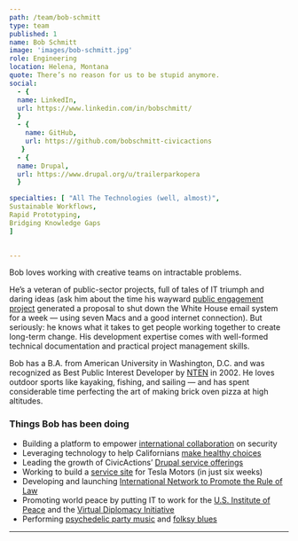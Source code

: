 ```yaml
---
path: /team/bob-schmitt
type: team
published: 1
name: Bob Schmitt
image: 'images/bob-schmitt.jpg'
role: Engineering
location: Helena, Montana
quote: There’s no reason for us to be stupid anymore.
social: 
  - {
  name: LinkedIn,
  url: https://www.linkedin.com/in/bobschmitt/
  }
  - {
    name: GitHub,
    url: https://github.com/bobschmitt-civicactions
   }
  - {
  name: Drupal,
  url: https://www.drupal.org/u/trailerparkopera
  }

specialties: [ "All The Technologies (well, almost)",
Sustainable Workflows,
Rapid Prototyping,
Bridging Knowledge Gaps
]

  
---
```


Bob loves working with creative teams on intractable problems.

He’s a veteran of public-sector projects, full of tales of IT triumph and daring ideas (ask him about the time his wayward [public engagement project](https://web.archive.org/web/20021011101430/http://www.techrocks.org:80/index.lasso) generated a proposal to shut down the White House email system for a week — using seven Macs and a good internet connection). But seriously: he knows what it takes to get people working together to create long-term change. His development expertise comes with well-formed technical documentation and practical project management skills.

Bob has a B.A. from American University in Washington, D.C. and was recognized as Best Public Interest Developer by [NTEN](https://www.nten.org/) in 2002. He loves outdoor sports like kayaking, fishing, and sailing — and has spent considerable time perfecting the art of making brick oven pizza at high altitudes.



### Things Bob has been doing
* Building a platform to empower [international collaboration](https://civicactions.com/case-study/globalnet/) on security
* Leveraging technology to help Californians [make healthy choices](http://civicactions.com/case-study/eatfresh)
* Leading the growth of CivicActions’ [Drupal service offerings](https://www.drupal.org/civicactions)
* Working to build a [service site](https://service.teslamotors.com/) for Tesla Motors (in just six weeks)
* Developing and launching [International Network to Promote the Rule of Law](https://inprol.org/)
* Promoting world peace by putting IT to work for the [U.S. Institute of Peace](https://usip.org/) and the [Virtual Diplomacy Initiative](https://www.usip.org/sites/default/files/challenge_virtual_diplomacy_vdi.pdf)
* Performing [psychedelic party music](http://rockettouranus.com/) and [folksy blues](https://www.facebook.com/sparechangemontana/)



-------------------------------
